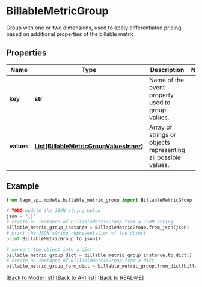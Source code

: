 # BillableMetricGroup

Group with one or two dimensions, used to apply differentiated pricing based on additional properties of the billable metric.

## Properties

Name | Type | Description | Notes
------------ | ------------- | ------------- | -------------
**key** | **str** | Name of the event property used to group values. | 
**values** | [**List[BillableMetricGroupValuesInner]**](BillableMetricGroupValuesInner.md) | Array of strings or objects representing all possible values. | 

## Example

```python
from lago_api.models.billable_metric_group import BillableMetricGroup

# TODO update the JSON string below
json = "{}"
# create an instance of BillableMetricGroup from a JSON string
billable_metric_group_instance = BillableMetricGroup.from_json(json)
# print the JSON string representation of the object
print BillableMetricGroup.to_json()

# convert the object into a dict
billable_metric_group_dict = billable_metric_group_instance.to_dict()
# create an instance of BillableMetricGroup from a dict
billable_metric_group_form_dict = billable_metric_group.from_dict(billable_metric_group_dict)
```
[[Back to Model list]](../README.md#documentation-for-models) [[Back to API list]](../README.md#documentation-for-api-endpoints) [[Back to README]](../README.md)


